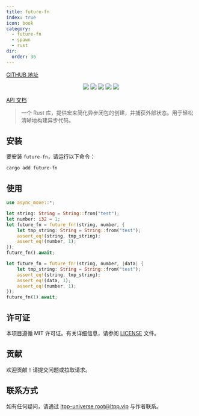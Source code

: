 ```yaml
---
title: future-fn
index: true
icon: book
category:
  - future-fn
  - spawn
  - rust
dir:
  order: 36
---
```


<Share colorful />

[GITHUB 地址](https://github.com/ltpp-universe/future-fn)

<center>

[![](https://img.shields.io/crates/v/future-fn.svg)](https://crates.io/crates/future-fn)
[![](https://img.shields.io/crates/d/future-fn.svg)](https://img.shields.io/crates/d/future-fn.svg)
[![](https://docs.rs/future-fn/badge.svg)](https://docs.rs/future-fn)
[![](https://github.com/ltpp-universe/future-fn/workflows/Rust/badge.svg)](https://github.com/ltpp-universe/future-fn/actions?query=workflow:Rust)
[![](https://img.shields.io/crates/l/future-fn.svg)](./LICENSE)

</center>

[API 文档](https://docs.rs/future-fn/latest/async_move/)

> 一个 Rust 库，提供宏来简化异步闭包的创建，并捕获外部状态。用于轻松清晰地构建异步代码。

## 安装

要安装 `future-fn`，请运行以下命令：

```sh
cargo add future-fn
```

## 使用

```rust
use async_move::*;

let string: String = String::from("test");
let number: i32 = 1;
let future_fn = future_fn!(string, number, {
    let tmp_string: String = String::from("test");
    assert_eq!(string, tmp_string);
    assert_eq!(number, 1);
});
future_fn().await;

let future_fn = future_fn!(string, number, |data| {
    let tmp_string: String = String::from("test");
    assert_eq!(string, tmp_string);
    assert_eq!(data, 1);
    assert_eq!(number, 1);
});
future_fn(1).await;
```

## 许可证

本项目遵循 MIT 许可证。有关详细信息，请参阅 [LICENSE](LICENSE) 文件。

## 贡献

欢迎贡献！请提交问题或拉取请求。

## 联系方式

如有任何疑问，请通过 [ltpp-universe <root@ltpp.vip>](mailto:root@ltpp.vip) 与作者联系。

<Bottom />
